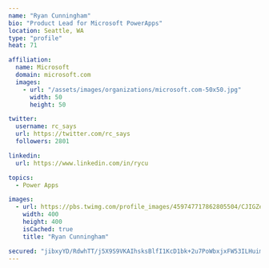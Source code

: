 ```yaml
---
name: "Ryan Cunningham"
bio: "Product Lead for Microsoft PowerApps"
location: Seattle, WA
type: "profile"
heat: 71

affiliation:
  name: Microsoft
  domain: microsoft.com
  images:
    - url: "/assets/images/organizations/microsoft.com-50x50.jpg"
      width: 50
      height: 50

twitter:
  username: rc_says
  url: https://twitter.com/rc_says
  followers: 2801

linkedin:
  url: https://www.linkedin.com/in/rycu

topics:
  - Power Apps

images:
  - url: https://pbs.twimg.com/profile_images/459747717862805504/CJIGZejd_400x400.png
    width: 400
    height: 400
    isCached: true
    title: "Ryan Cunningham"

secured: "jibxyYD/RdwhTT/j5X9S9VKAIhsksBlfI1KcD1bk+2u7PoWbxjxFW53ILHuimWsS1/ze0b4GSdgD1lssYsK2ZCcrWVcCFZ4JvqobK8uM2joD2ip0jQoU1/va3wQXFns+jHuYH4swn7xzRFmRCIvvRcmCyEvsAoKoI/rG1VvC6xc/qG2z+G9OzuUS8Ordp3XyE/hKHO3DZZyp1/rrjOLBOKqBm91DRCXpDNqbaSV4/I947kRDBdn0ZHGIveoJMlJ63EE3NxzRyhZhz6RreH8h9QpvBJ7s+WyT8Ns9KFgDo54iL7iVvB5i4j3pWuEI+a4ma2Z8IADr07aAiak7+UC4iU/6gtYjam4WvK8XJIpjB0jLC+aWungAi3pWgafmwfuV5IWkJkOZCzF2z8Zb9FLYU81b4tCipQjXNuoE3Rz3C+Q=;VYa5ciunrbm6vpSKWPyn4Q=="
---
```



